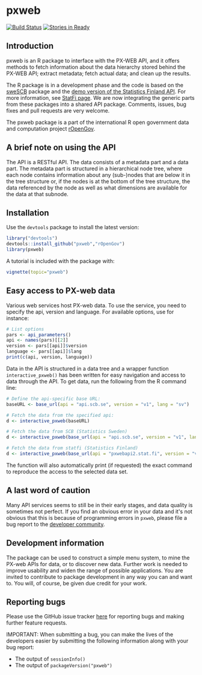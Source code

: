 pxweb
=======

[![Build Status](https://api.travis-ci.org/rOpenGov/pxweb.png)](https://travis-ci.org/rOpenGov/pxweb)
[![Stories in Ready](https://badge.waffle.io/ropengov/pxweb.png?label=TODO)](http://waffle.io/ropengov/pxweb)



## Introduction

pxweb is an R package to interface with the PX-WEB API, and it offers
methods to fetch information about the data hierarchy stored behind
the PX-WEB API; extract metadata; fetch actual data; and clean up the
results.

The R package is in a development phase and the code is based on the
[sweSCB](https://github.com/rOpenGov/sweSCB) package and the [demo
version of the Statistics Finland
API](http://pxwebapi2.stat.fi/api1.html). For more information, see
[StatFi page](http://www.stat.fi/org/avoindata/api.html). We are now
integrating the generic parts from these packages into a shared API
package. Comments, issues, bug fixes and pull requests are very
welcome.

The pxweb package is a part of the international R open government
data and computation project [rOpenGov](http://ropengov.github.io/).


## A brief note on using the API

The API is a RESTful API. The data consists of a metadata part and a data part. The metadata part is structured in a hierarchical node tree, where each node contains information about any (sub-)nodes that are below it in the tree structure or, if the nodes is at the bottom of the tree structure, the data referenced by the node as well as what dimensions are available for the data at that subnode.

## Installation

Use the `devtools` package to install the latest version:
```r
library("devtools")
devtools::install_github("pxweb","rOpenGov")
library(pxweb)
```

A tutorial is included with the package with:
```r
vignette(topic="pxweb")
```

## Easy access to PX-web data

Various web services host PX-web data. To use the service, you need to
specify the api, version and language. For available options,
use for instance:

```r
# List options
pars <- api_parameters() 
api <- names(pars)[[2]]
version <- pars[[api]]$version
language <- pars[[api]]$lang
print(c(api, version, language))
```


Data in the API is structured in a data tree and a wrapper function `interactive_pxweb()` has been written for easy navigation and access to data through the API. To get data, run the following from the R command line:

```r
# Define the api-specific base URL:
baseURL <- base_url(api = "api.scb.se", version = "v1", lang = "sv")

# Fetch the data from the specified api:
d <- interactive_pxweb(baseURL)

# Fetch the data from SCB (Statistics Sweden)
d <- interactive_pxweb(base_url(api = "api.scb.se", version = "v1", lang = "sv"))

# Fetch the data from statfi (Statistics Finland)
d <- interactive_pxweb(base_url(api = "pxwebapi2.stat.fi", version = "v1", lang = "fi"))
```

The function will also automatically print (if requested) the exact
command to reproduce the access to the selected data set.


## A last word of caution

Many API services seems to still be in their early stages, and data
quality is sometimes not perfect. If you find an obvious error in your
data and it's not obvious that this is because of programming errors
in `pxweb`, please file a bug report to the [developer
community](http://ropengov.github.io/contribute/).

## Development information

The package can be used to construct a simple menu system, to mine the
PX-web APIs for data, or to discover new data. Further work is needed
to improve usability and widen the range of possible applications. You
are invited to contribute to package development in any way you can
and want to. You will, of course, be given due credit for your work.

## Reporting bugs

Please use the GitHub issue tracker [here](https://github.com/rOpenGov/pxweb/issues) for reporting bugs and making further feature requests.

IMPORTANT: When submitting a bug, you can make the lives of the developers easier by submitting the following information along with your bug report:
- The output of `sessionInfo()`
- The output of `packageVersion("pxweb")`

